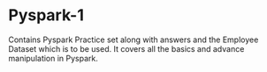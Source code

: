 # Pyspark-1
Contains Pyspark Practice set along with answers and the Employee Dataset which is to be used.
It covers all the basics and advance manipulation in Pyspark.
